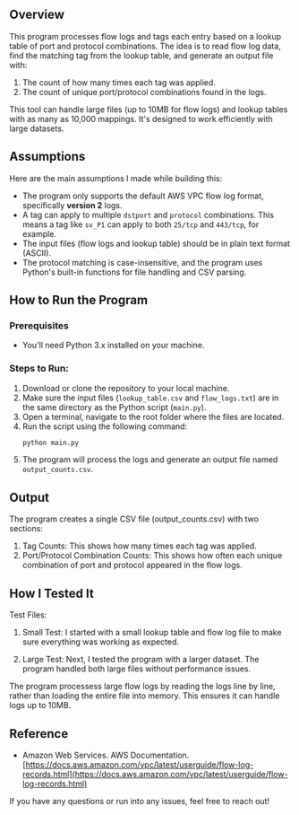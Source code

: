 ## Overview

This program processes flow logs and tags each entry based on a lookup table of port and protocol combinations. The idea is to read flow log data, find the matching tag from the lookup table, and generate an output file with:
1. The count of how many times each tag was applied.
2. The count of unique port/protocol combinations found in the logs.

This tool can handle large files (up to 10MB for flow logs) and lookup tables with as many as 10,000 mappings. It's designed to work efficiently with large datasets.

## Assumptions

Here are the main assumptions I made while building this:
- The program only supports the default AWS VPC flow log format, specifically **version 2** logs.
- A tag can apply to multiple `dstport` and `protocol` combinations. This means a tag like `sv_P1` can apply to both `25/tcp` and `443/tcp`, for example.
- The input files (flow logs and lookup table) should be in plain text format (ASCII).
- The protocol matching is case-insensitive, and the program uses Python's built-in functions for file handling and CSV parsing.

## How to Run the Program

### Prerequisites
- You'll need Python 3.x installed on your machine.

### Steps to Run:
1. Download or clone the repository to your local machine.
2. Make sure the input files (`lookup_table.csv` and `flow_logs.txt`) are in the same directory as the Python script (`main.py`).
3. Open a terminal, navigate to the root folder where the files are located.
4. Run the script using the following command:
   ```bash
   python main.py
5. The program will process the logs and generate an output file named `output_counts.csv`.

## Output
The program creates a single CSV file (output_counts.csv) with two sections:

1. Tag Counts: This shows how many times each tag was applied.
2. Port/Protocol Combination Counts: This shows how often each unique combination of port and protocol appeared in the flow logs.

## How I Tested It
Test Files:

1. Small Test: I started with a small lookup table and flow log file to make sure everything was working as expected.

2. Large Test: Next, I tested the program with a larger dataset. The program handled both large files without performance issues.

The program processess large flow logs by reading the logs line by line, rather than loading the entire file into memory. This ensures it can handle logs up to 10MB.

## Reference
- Amazon Web Services. AWS Documentation. [https://docs.aws.amazon.com/vpc/latest/userguide/flow-log-records.html](https://docs.aws.amazon.com/vpc/latest/userguide/flow-log-records.html)

If you have any questions or run into any issues, feel free to reach out!
